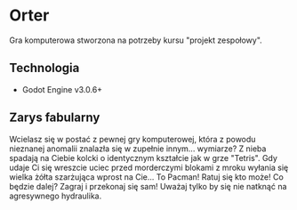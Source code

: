 # Orter
Gra komputerowa stworzona na potrzeby kursu "projekt zespołowy".

## Technologia
- Godot Engine v3.0.6+

## Zarys fabularny
Wcielasz się w postać z pewnej gry komputerowej, która z powodu nieznanej anomalii znalazła się w zupełnie innym... wymiarze? Z nieba spadają na Ciebie kolcki o identycznym kształcie jak w grze "Tetris". Gdy udaje Ci się wreszcie uciec przed morderczymi blokami z mroku wyłania się wielka żółta szarżująca wprost na Cie... To Pacman! Ratuj się kto może!
Co będzie dalej? Zagraj i przekonaj się sam! Uważaj tylko by się nie natknąć na agresywnego hydraulika.
